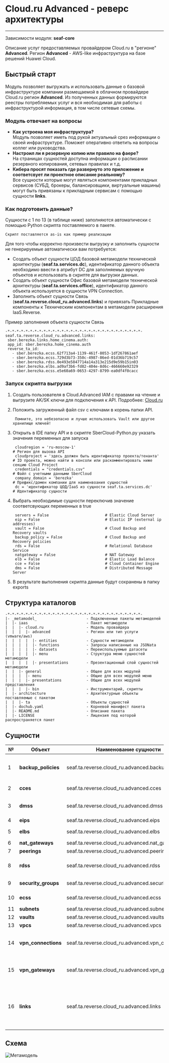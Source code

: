 # Cloud.ru Advanced - реверс архитектуры 
***
Зависимости модуля: **seaf-core**

Описание услуг предоставляемых провайдером Cloud.ru в "регионе" **Advanced**. 
Регион **Advanced** - AWS-like инфраструктура на базе решений Huawei Cloud.


## Быстрый старт

Модуль позволяет выгружать и использовать данные о базовой инфраструктуре компании размещаемой в облачном провайдере Cloud.ru регион **Advanced**.
Из полученных данных формируются реестры потребляемых услуг и вся необходимая для работы с инфраструктурой информация, в том числе сетевые схемы.

### Модуль отвечает на вопросы
- **Как устроена моя инфраструктура?**  
  Модуль позволяет иметь под рукой актуальный срез информации о своей инфраструктуре. Поможет оперативно ответить на вопросы коллег или руководства.
- **Настроил ли я резервную копию или правило на фаере?**  
  На страницах сущностей доступна информации о расписании резервного копирования, сетевых правилах и т.д.
- **Кибера просят показать где развернуто это приложение и соответсвует ли проектное описание реальному?**  
  Все сущности которые могут являться компонентами прикладных сервисов (СУБД, брокеры, балансировщики, виртуальные машины) могут быть привязаны к прикладным сервисам с помощью сущности **links**.

### Как подготовить данные?

Сущности с 1 по 13 (в таблице ниже) заполняются автоматически с помощью Python скрипта поставляемого в пакете.

    Скрипт поставляется as-is как пример реализации  


Для того чтобы корректно произвести выгрузку и заполнить сущности не генерируемые автоматически вам потребуется:
- Создать объект сущности ЦОД базовой метамодели технической архитектуры (**seaf.ta.services.dc**), идентификатор данного объекта необходимо ввести в атрибут DC для заполняемых вручную объектов и использовать в скрипте для выгрузки данных.
- Создать объект сущности Офис базовой метамодели технической архитектуры (**seaf.ta.services.office**), идентификатор данного объекта используется в сущности VPN Connection.
- Заполнить объект сущности Связь (**seaf.ta.reverse.cloud_ru.advanced.links**) и привязать Прикладные компоненты к Техническим компонентам в метамодели расширения IaaS.Reverse.

Пример заполнения объекта сущности Связь

    -*-*-*-*-*-*-*-*-*-*-*-*-*-*-*-*-*-*-*-*-*-*-*-*-*-*-*-*-*-*-
    seaf.ta.reverse.cloud_ru.advanced.links:
     sber.berezka.links.home_cinema.auth:
     app_id: sber.berezka.home_cinema.auth
     reverse_ta_id:
       - sber.berezka.ecss.62f713a4-1139-461f-8053-1df267861aef
       - sber.berezka.ecss.729d3b73-350c-4987-86ed-01d36b719c57
       - sber.berezka.rdss.0e493e5847714a14a313e215d9e59b15in03
       - sber.berezka.elbs.ad9af3b6-fd82-404e-8d6c-466660e92329
       - sber.berezka.ecss.e5e60a69-0653-4297-8799-ea0df4f0cacc

### Запуск скрипта выгрузки
1. Создать пользователя в Cloud.Advanced IAM с правами на чтение и выгрузите AK/SK ключи для подключения
к API. Подробнее: [Cloud.ru](https://support.hc.sbercloud.ru/en-us/devg/apisign/api-sign-provide-aksk.html)
2. Положить загруженный файл csv с ключами в корень папки API.

        Помните, это небезопасно и лучше использовать Vault или другое хранилище ключей!
3. Открыть в IDE папку API и в скрипте SberCloud-Python.py указать значения переменных для запуска

        cloudregion = 'ru-moscow-1'                                                 # Регион для вызова API
        cloudproject = 'здесь должен быть идентификатор проекта/тенанта'            # ID проекта, можно найти в консоли или раскомментировать ниже секцию Cloud Project
        credentials = "credentials.csv"                                             # Файл с учетными данными SberCloud
        company_domain = 'berezka'                                                  # Префикс/домен компании для наименвоания сущностей
        dc = 'идентификатор ЦОД/IaaS из сущности seaf.ta.services.dc'               # Идентификатор сущности
4. Выбрать необходимые сущности переключив значение соответсвующих переменных в true

        servers = False                         # Elastic Cloud Server
        eip = False                             # Elastic IP (external ip addresses)
        vault = False                           # Cloud Backup and Recovery vaults
        backup_policy = False                   # Cloud Backup and Recovery policies
        rds = False                             # Relational Database Service                     
        natgateway = False                      # NAT Gateway
        elb = False                             # Elastic Load Balance
        cce = False                             # Cloud Container Engine
        dms = False                             # Distributed Message Server
5. В результате выполнения скрипта данные будут сохранены в папку exports


## Структура каталогов
    -*-*-*-*-*-*-*-*-*-*-*-*-*-*-*-*-*-*-*-*-*-*-*-*-*-*-*-*-*-*-
    |- _metamodel_                      - Подключенные пакеты метамоделей
    |  |- iaas                          - Пакет метамодели
    |  |  |- cloud.ru                   - Модель провайдера
    |  |  |  |- advanced                - Регион или тип услуги (vmware/aws)
    |  |  |  |  |- entities             - Сущности метамодели
    |  |  |  |  |- functions            - Запросы написанные на JSONata
    |  |  |  |  |- datasets             - Переиспользуемые датасеты
    |  |  |  |  |- menu                 - Структура меню сущностей метамодели
    |  |  |  |  |- presentations        - Презентационный слой сущностей метамодели
    |  |  |- general                    - Общее для всех модулей 
    |  |  |  |- menu                    - Общие для всех модулей меню
    |  |  |  |- presentations           - Общие для всех модулей представления
    |  |  |  |- bin                     - Инструментарий, скрипты
    |  |- architecture                  - Архитектурные объекты поставляемые с пакетом
    |  |  |- ta                         - Объекты сущностей
    |  |- dochub.yaml                   - Корневой манифест пакета
    |  |- README.md                     - Описание пакета
    |  |- LICENSE                       - Лицензия под которой распространяется пакет

## Сущности

| №  | **Объект**          | **Наименование сущности**                          | **Описание**                                                                          |
|----|---------------------|----------------------------------------------------|---------------------------------------------------------------------------------------|
| 1  | **backup_policies** | 	seaf.ta.reverse.cloud_ru.advanced.backup_policies | 	Политики РК (расписания и привязка к vaults)                                         |
| 2  | **cces**            | 	seaf.ta.reverse.cloud_ru.advanced.cces	           | Кластеры kubernetes                                                                   |
| 3  | **dmss**            | 	seaf.ta.reverse.cloud_ru.advanced.dmss	           | Распределенные сервисы сообщений                                                      |
| 4  | **eips**            | 	seaf.ta.reverse.cloud_ru.advanced.eips	           | Elastic IPs                                                                           |
| 5  | **elbs**            | 	seaf.ta.reverse.cloud_ru.advanced.elbs	           | Elastic Load Balancers                                                                |
| 6  | **nat_gateways**    | 	seaf.ta.reverse.cloud_ru.advanced.nat_gateways	   | Nat Gateways                                                                          |
| 7  | **peerings**        | 	seaf.ta.reverse.cloud_ru.advanced.peerings	       | VPC Peerings                                                                          |
| 8  | **rdss**            | 	seaf.ta.reverse.cloud_ru.advanced.rdss	           | Relational Database Services                                                          |
| 9  | **security_groups** | 	seaf.ta.reverse.cloud_ru.advanced.security_groups | Группы безопасности                                                                   |
| 10 | **ecss**            | 	seaf.ta.reverse.cloud_ru.advanced.ecss            | Elastic Cloud Servers                                                                 |
| 11 | **subnets**         | 	seaf.ta.reverse.cloud_ru.advanced.subnets         | VPC Subnets                                                                           |
| 12 | **vaults**          | 	seaf.ta.reverse.cloud_ru.advanced.vaults          | Хранилища РК                                                                          |
| 13 | **vpcs**            | 	seaf.ta.reverse.cloud_ru.advanced.vpcs            | VPC                                                                                   |
| 14 | **vpn_connections** | 	seaf.ta.reverse.cloud_ru.advanced.vpn_connections | VPN соединения (заполняется вручную, нет API)                                         |
| 15 | **vpn_gateways**    | 	seaf.ta.reverse.cloud_ru.advanced.vpn_gateways    | VPN шлюзы (заполняется вручную, нет API)                                              |
| 16 | **links**           | seaf.ta.reverse.cloud_ru.advanced.links            | Сущность-связь прикладного компонента к техническому компоненту (заполняется вручную) |


## Схема
![Метамодель](@entity/seaf.ta.reverse.general/metamodel)